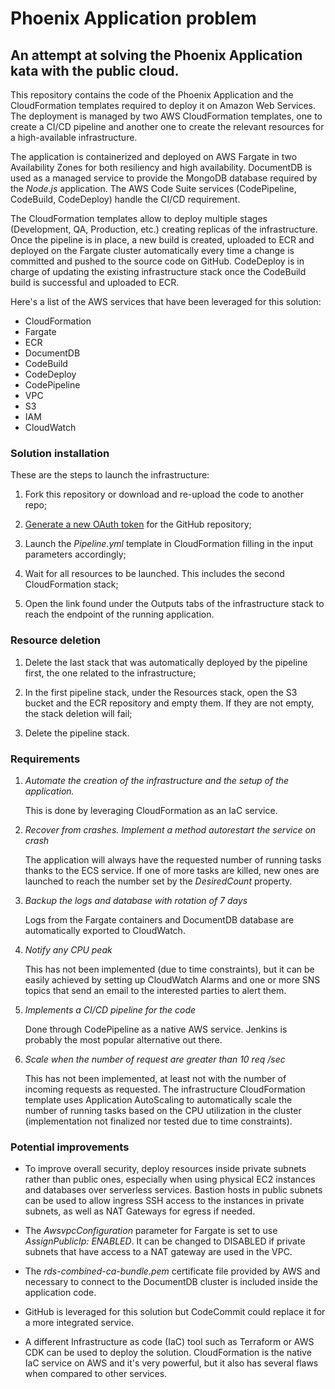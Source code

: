 # Phoenix Application problem


## An attempt at solving the Phoenix Application kata with the public cloud. 

This repository contains the code of the Phoenix Application and the CloudFormation templates required to deploy it on Amazon Web Services. The deployment is managed by two AWS CloudFormation templates, one to create a CI/CD pipeline and another one to create the relevant resources for a high-available infrastructure. 

The application is containerized and deployed on AWS Fargate in two Availability Zones for both resiliency and high availability. DocumentDB is used as a managed service to provide the MongoDB database required by the _Node.js_ application. The AWS Code Suite services (CodePipeline, CodeBuild, CodeDeploy) handle the CI/CD requirement.

The CloudFormation templates allow to deploy multiple stages (Development, QA, Production, etc.) creating replicas of the infrastructure. Once the pipeline is in place, a new build is created, uploaded to ECR and deployed on the Fargate cluster automatically every time a change is committed and pushed to the source code on GitHub. CodeDeploy is in charge of updating the existing infrastructure stack once the CodeBuild build is successful and uploaded to ECR.  

Here's a list of the AWS services that have been leveraged for this solution:

- CloudFormation
- Fargate
- ECR
- DocumentDB
- CodeBuild
- CodeDeploy
- CodePipeline
- VPC
- S3
- IAM
- CloudWatch


### Solution installation

These are the steps to launch the infrastructure:

1. Fork this repository or download and re-upload the code to another repo;

2. [Generate a new OAuth token](https://docs.github.com/en/free-pro-team@latest/github/authenticating-to-github/creating-a-personal-access-token) for the GitHub repository;

3. Launch the _Pipeline.yml_ template in CloudFormation filling in the input parameters accordingly;

4. Wait for all resources to be launched. This includes the second CloudFormation stack;

5. Open the link found under the Outputs tabs of the infrastructure stack to reach the endpoint of the running application. 


### Resource deletion

1. Delete the last stack that was automatically deployed by the pipeline first, the one related to the infrastructure;

2. In the first pipeline stack, under the Resources stack, open the S3 bucket and the ECR repository and empty them. If they are not empty, the stack deletion will fail;

3. Delete the pipeline stack. 


### Requirements 

1. _Automate the creation of the infrastructure and the setup of the application._

    This is done by leveraging CloudFormation as an IaC service. 

2. _Recover from crashes. Implement a method autorestart the service on crash_

    The application will always have the requested number of running tasks thanks to the ECS service. If one of more tasks are killed, new ones are launched to reach the number set by the _DesiredCount_ property.

3. _Backup the logs and database with rotation of 7 days_

    Logs from the Fargate containers and DocumentDB database are automatically exported to CloudWatch. 

4. _Notify any CPU peak_

    This has not been implemented (due to time constraints), but it can be easily achieved by setting up CloudWatch Alarms and one or more SNS topics that send an email to the interested parties to alert them. 

5. _Implements a CI/CD pipeline for the code_

    Done through CodePipeline as a native AWS service. Jenkins is probably the most popular alternative out there.

6. _Scale when the number of request are greater than 10 req /sec_

    This has not been implemented, at least not with the number of incoming requests as requested. The infrastructure CloudFormation template uses Application AutoScaling to automatically scale the number of running tasks based on the CPU utilization in the cluster (implementation not finalized nor tested due to time constraints).


### Potential improvements

- To improve overall security, deploy resources inside private subnets rather than public ones, especially when using physical EC2 instances and databases over serverless services. Bastion hosts in public subnets can be used to allow ingress SSH access to the instances in private subnets, as well as NAT Gateways for egress if needed. 

- The _AwsvpcConfiguration_ parameter for Fargate is set to use _AssignPublicIp: ENABLED_. It can be changed to DISABLED if private subnets that have access to a NAT gateway are used in the VPC.       

- The _rds-combined-ca-bundle.pem_ certificate file provided by AWS and necessary to connect to the DocumentDB cluster is included inside the application code. 

- GitHub is leveraged for this solution but CodeCommit could replace it for a more integrated service. 

- A different Infrastructure as code (IaC) tool such as Terraform or AWS CDK can be used to deploy the solution. CloudFormation is the native IaC service on AWS and it's very powerful, but it also has several flaws when compared to other services. 
